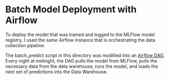 # Batch Model Deployment with Airflow

To deploy the model that was trained and logged to the MLFlow model registry, I used the same Airflow instance that is orchestrating the data collection pipeline. 

The batch_predict script in this directory was modified into an [Airflow DAG](../02_airflow/dags/batch_predict_dag.py). Every night at midnight, the DAG pulls the model from MLFlow, pulls the necessary data from the data warehouse, runs the model, and loads the next set of predictions into the Data Warehouse.

